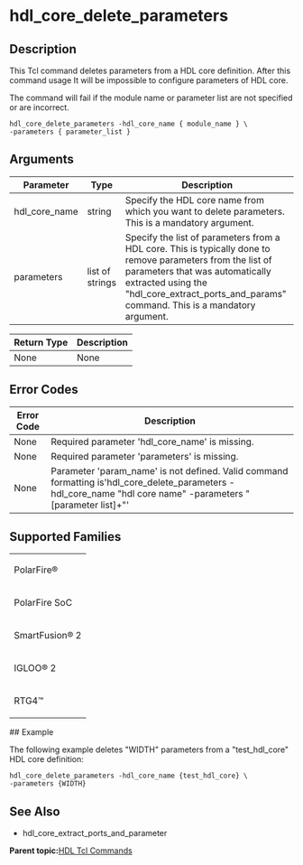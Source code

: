 # hdl\_core\_delete\_parameters

## Description

This Tcl command deletes parameters from a HDL core definition. After this command usage It will be impossible to configure parameters of HDL core.

The command will fail if the module name or parameter list are not specified or are incorrect.

```
hdl_core_delete_parameters -hdl_core_name { module_name } \
-parameters { parameter_list }
```

## Arguments

|Parameter|Type|Description|
|---------|----|-----------|
|hdl\_core\_name|string|Specify the HDL core name from which you want to delete parameters. This is a mandatory argument.|
|parameters|list of strings|Specify the list of parameters from a HDL core. This is typically done to remove parameters from the list of parameters that was automatically extracted using the "hdl\_core\_extract\_ports\_and\_params" command. This is a mandatory argument.|

|Return Type|Description|
|-----------|-----------|
|None|None|

## Error Codes

|Error Code|Description|
|----------|-----------|
|None|Required parameter 'hdl\_core\_name' is missing.|
|None|Required parameter 'parameters' is missing.|
|None|Parameter 'param\_name' is not defined. Valid command formatting is'hdl\_core\_delete\_parameters -hdl\_core\_name "hdl core name" -parameters "\[parameter list\]+"'|

## Supported Families

<table id="GUID-56F9E300-6CAB-48D0-9D92-B4EC8F62D904"><tbody><tr><td>

PolarFire®

</td></tr><tr><td>

PolarFire SoC

</td></tr><tr><td>

SmartFusion® 2

</td></tr><tr><td>

IGLOO® 2

</td></tr><tr><td>

RTG4™

</td></tr></tbody>
</table>## Example

The following example deletes "WIDTH" parameters from a "test\_hdl\_core" HDL core definition:

```
hdl_core_delete_parameters -hdl_core_name {test_hdl_core} \
-parameters {WIDTH}
```

## See Also

-   hdl\_core\_extract\_ports\_and\_parameter


**Parent topic:**[HDL Tcl Commands](GUID-3294E455-71CE-460F-8C72-F36BDE261EA4.md)


